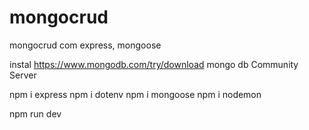 # mongocrud
mongocrud com express, mongoose


instal https://www.mongodb.com/try/download mongo db Community Server

npm i express
npm i dotenv
npm i mongoose
npm i nodemon

npm run dev

